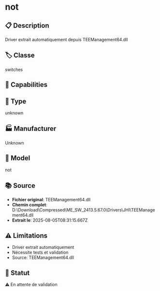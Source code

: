 # not

## 📋 Description
Driver extrait automatiquement depuis TEEManagement64.dll

## 🏷️ Classe
switches

## 🔧 Capabilities


## 📡 Type
unknown

## 🏭 Manufacturer
Unknown

## 📱 Model
not

## 📚 Source
- **Fichier original**: TEEManagement64.dll
- **Chemin complet**: D:\Download\Compressed\ME_SW_2413.5.67.0\Drivers\JHI\TEEManagement64.dll
- **Extrait le**: 2025-08-05T08:31:15.667Z

## ⚠️ Limitations
- Driver extrait automatiquement
- Nécessite tests et validation
- Source: TEEManagement64.dll

## 🚀 Statut
⚠️ En attente de validation
